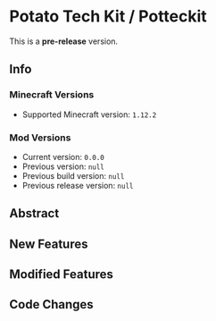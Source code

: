 # Potato Tech Kit / Potteckit

This is a **pre-release** version.

## Info

### Minecraft Versions

- Supported Minecraft version: `1.12.2`

### Mod Versions

- Current version: `0.0.0`
- Previous version: `null`
- Previous build version: `null`
- Previous release version: `null`

## Abstract

## New Features

## Modified Features

## Code Changes
